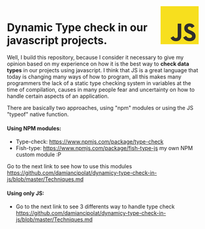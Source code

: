 <img src="https://github.com/damiancipolat/dynamicy-type-check-in-js/blob/master/doc/js-logo.png?raw=true" width="100px" align="right" />

# Dynamic Type check in our javascript projects.

Well, I build this repository, because I consider it necessary to give my opinion based on my experience on how it is the best way to **check data types** in our projects using javascript. I think that JS is a great language that today is changing many ways of how to program, all this makes many programmers the lack of a static type checking system in variables at the time of compilation, causes in many people fear and uncertainty on how to handle certain aspects of an application.

There are basically two approaches, using "npm" modules or using the JS "typeof" native function.

#### Using NPM modules:
- Type-check: https://www.npmjs.com/package/type-check
- Fish-type: https://www.npmjs.com/package/fish-type-js my own NPM custom module :P

Go to the next link to see how to use this modules https://github.com/damiancipolat/dynamicy-type-check-in-js/blob/master/Techniques.md

#### Using only JS:
- Go to the next link to see 3 differents way to handle type check
https://github.com/damiancipolat/dynamicy-type-check-in-js/blob/master/Techniques.md
